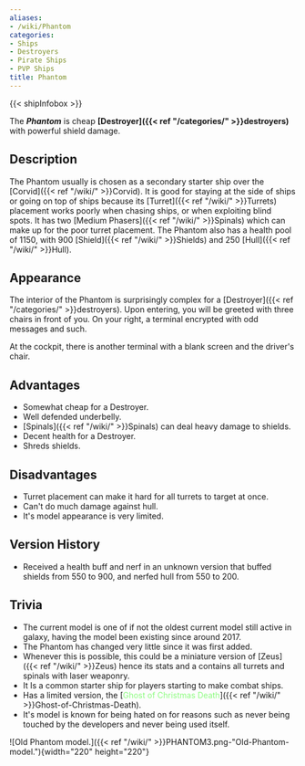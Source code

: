 ```yaml
---
aliases:
- /wiki/Phantom
categories:
- Ships
- Destroyers
- Pirate Ships
- PVP Ships
title: Phantom
---  
```


{{< shipInfobox >}} 

The **_Phantom_** is cheap **[Destroyer]({{< ref "/categories/" >}}destroyers)** with powerful shield damage.

## Description

The Phantom usually is chosen as a secondary starter ship over the [Corvid]({{< ref "/wiki/" >}}Corvid). It is good for staying at the side of ships or going on top of ships because its [Turret]({{< ref "/wiki/" >}}Turrets) placement works poorly when chasing ships, or when exploiting blind spots. It has two [Medium Phasers]({{< ref "/wiki/" >}}Spinals) which can make up for the poor turret placement. The Phantom also has a health pool of 1150, with 900 [Shield]({{< ref "/wiki/" >}}Shields) and 250 [Hull]({{< ref "/wiki/" >}}Hull).

## Appearance

The interior of the Phantom is surprisingly complex for a [Destroyer]({{< ref "/categories/" >}}destroyers). Upon entering, you will be greeted with three chairs in front of you. On your right, a terminal encrypted with odd messages and such.

At the cockpit, there is another terminal with a blank screen and the driver's chair.

## Advantages

- Somewhat cheap for a Destroyer.
- Well defended underbelly.
- [Spinals]({{< ref "/wiki/" >}}Spinals) can deal heavy damage to shields.
- Decent health for a Destroyer.
- Shreds shields.

## Disadvantages

- Turret placement can make it hard for all turrets to target at once.
- Can't do much damage against hull.
- It's model appearance is very limited.

## Version History 

- Received a health buff and nerf in an unknown version that buffed shields from 550 to 900, and nerfed hull from 550 to 200.

## Trivia

- The current model is one of if not the oldest current model still active in galaxy, having the model been existing since around 2017.
- The Phantom has changed very little since it was first added.
- Whenever this is possible, this could be a miniature version of [Zeus]({{< ref "/wiki/" >}}Zeus) hence its stats and a contains all turrets and spinals with laser weaponry.
- It Is a common starter ship for players starting to make combat ships.
- Has a limited version, the [<span style="color:#8dfc80">Ghost of Christmas Death</span>]({{< ref "/wiki/" >}}Ghost-of-Christmas-Death).
- It's model is known for being hated on for reasons such as never being touched by the developers and never being used itself.

![Old Phantom model.]({{< ref "/wiki/" >}}PHANTOM3.png-"Old-Phantom-model."){width="220" height="220"}